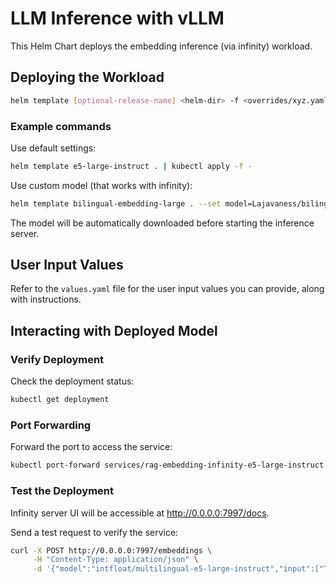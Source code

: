 # LLM Inference with vLLM

This Helm Chart deploys the embedding inference (via infinity) workload.


## Deploying the Workload

```bash
helm template [optional-release-name] <helm-dir> -f <overrides/xyz.yaml> --set <name>=<value> | kubectl apply -f -
```

### Example commands

Use default settings:

```bash
helm template e5-large-instruct . | kubectl apply -f -
```

Use custom model (that works with infinity):

```bash
helm template bilingual-embedding-large . --set model=Lajavaness/bilingual-embedding-large | kubectl apply -f -
```

The model will be automatically downloaded before starting the inference server.

## User Input Values

Refer to the `values.yaml` file for the user input values you can provide, along with instructions.

## Interacting with Deployed Model

### Verify Deployment

Check the deployment status:

```bash
kubectl get deployment
```

### Port Forwarding

Forward the port to access the service:

```bash
kubectl port-forward services/rag-embedding-infinity-e5-large-instruct 7997:80
```

### Test the Deployment

Infinity server UI will be accessible at http://0.0.0.0:7997/docs.

Send a test request to verify the service:

```bash
curl -X POST http://0.0.0.0:7997/embeddings \
     -H "Content-Type: application/json" \
     -d '{"model":"intfloat/multilingual-e5-large-instruct","input":["Two cute cats."]}'
```
